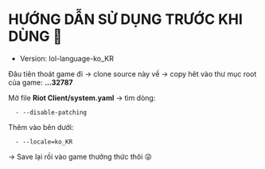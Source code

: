 # HƯỚNG DẪN SỬ DỤNG TRƯỚC KHI DÙNG 🍋
- Version: lol-language-ko_KR

Đâu tiên thoát game đi → clone source này về → copy hêt vào thư mục root của game: **...32787**

Mở file **Riot Client/system.yaml** → tìm dòng:
```
  - --disable-patching
```

Thêm vào bên dưới:
```
  - --locale=ko_KR
```

→ Save lại rồi vào game thưởng thức thôi 😜
